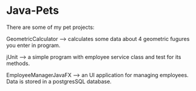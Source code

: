 # Java-Pets
There are some of my pet projects:

GeometricCalculator --> calculates some data about 4 geometric fugures you enter in program.

jUnit --> a simple program with employee service class and test for its methods.

EmployeeManagerJavaFX --> an UI application for managing employees. Data is stored in a postgresSQL database.

